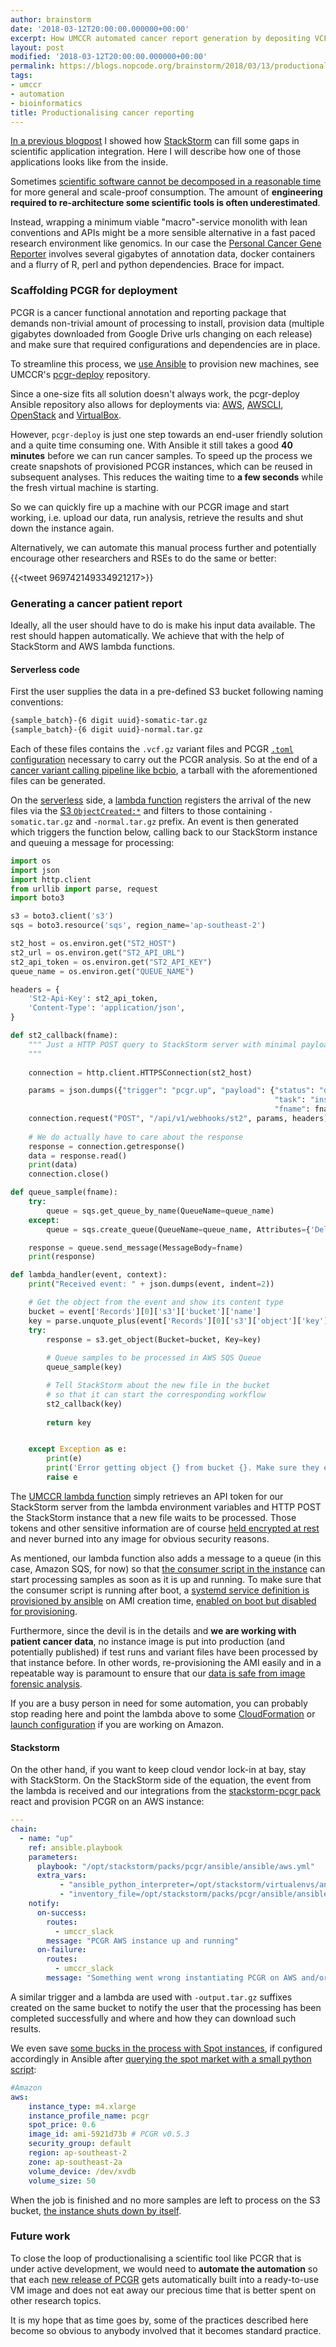 ```yaml
---
author: brainstorm
date: '2018-03-12T20:00:00.000000+00:00'
excerpt: How UMCCR automated cancer report generation by depositing VCF files in S3 buckets and a couple of lambdas
layout: post
modified: '2018-03-12T20:00:00.000000+00:00'
permalink: https://blogs.nopcode.org/brainstorm/2018/03/13/productionalizing-cancer-reporting
tags:
- umccr
- automation
- bioinformatics
title: Productionalising cancer reporting
---
```


[In a previous blogpost][umccr_arteria] I showed how [StackStorm][stackstorm] can fill some gaps in scientific application integration. Here I will describe how one of those applications looks like from the inside.

Sometimes [scientific software cannot be decomposed in a reasonable time][vms_containers_or_serverless] for more general and scale-proof consumption. The amount of **engineering required to re-architecture some scientific tools is often underestimated**.

Instead, wrapping a minimum viable "macro"-service monolith with lean conventions and APIs might be a more sensible alternative in a fast paced research environment like genomics. In our case the [Personal Cancer Gene Reporter][pcgr] involves several gigabytes of annotation data, docker containers and a flurry of R, perl and python dependencies. Brace for impact.

### Scaffolding PCGR for deployment

PCGR is a cancer functional annotation and reporting package that demands non-trivial amount of processing to install, provision data (multiple gigabytes downloaded from Google Drive urls changing on each release) and make sure that required configurations and dependencies are in place.

To streamline this process, we [use Ansible][ansible] to provision new machines, see UMCCR's [pcgr-deploy][pcgr_deploy] repository.

Since a one-size fits all solution doesn't always work, the pcgr-deploy Ansible repository also allows for deployments via: [AWS][pcgr_deploy_aws], [AWSCLI][pcgr_deploy_awscli], [OpenStack][pcgr_deploy_openstack] and [VirtualBox][pcgr_deploy_vagrant].

However, `pcgr-deploy` is just one step towards an end-user friendly solution and a quite time consuming one. With Ansible it still takes a good **40 minutes** before we can run cancer samples. To speed up the process we create snapshots of provisioned PCGR instances, which can be reused in subsequent analyses. This reduces the waiting time to **a few seconds** while the fresh virtual machine is starting.

So we can quickly fire up a machine with our PCGR image and start working, i.e. upload our data, run analysis, retrieve the results and shut down the instance again.

Alternatively, we can automate this manual process further and potentially encourage other researchers and RSEs to do the same or better:

{{<tweet 969742149334921217>}}

### Generating a cancer patient report

Ideally, all the user should have to do is make his input data available. The rest should happen automatically. We achieve that with the help of StackStorm and AWS lambda functions.

#### Serverless code

First the user supplies the data in a pre-defined S3 bucket following naming conventions:

```bash
{sample_batch}-{6 digit uuid}-somatic-tar.gz
{sample_batch}-{6 digit uuid}-normal.tar.gz
```

Each of these files contains the `.vcf.gz` variant files and PCGR [`.toml` configuration][toml_format] necessary to carry out the PCGR analysis. So at the end of a [cancer variant calling pipeline like bcbio][bcbio_cancer_variantcall], a tarball with the aforementioned files can be generated.

On the [serverless][serverless] side, a [lambda function][aws_umccr_lambda] registers the arrival of the new files via the [S3 `ObjectCreated:*`][aws_object_created] and filters to those containing `-somatic.tar.gz` and `-normal.tar.gz` prefix. An event is then generated which triggers the function below, calling back to our StackStorm instance and queuing a message for processing:

```python
import os
import json
import http.client
from urllib import parse, request
import boto3

s3 = boto3.client('s3')
sqs = boto3.resource('sqs', region_name='ap-southeast-2')

st2_host = os.environ.get("ST2_HOST")
st2_url = os.environ.get("ST2_API_URL")
st2_api_token = os.environ.get("ST2_API_KEY")
queue_name = os.environ.get("QUEUE_NAME")

headers = {
    'St2-Api-Key': st2_api_token,
    'Content-Type': 'application/json',
}

def st2_callback(fname):
    """ Just a HTTP POST query to StackStorm server with minimal payload
    """
    
    connection = http.client.HTTPSConnection(st2_host)

    params = json.dumps({"trigger": "pcgr.up", "payload": {"status": "done", 
                                                           "task": "instantiate", 
                                                           "fname": fname}})
    connection.request("POST", "/api/v1/webhooks/st2", params, headers)
    
    # We do actually have to care about the response
    response = connection.getresponse()
    data = response.read()
    print(data)
    connection.close()

def queue_sample(fname):
    try:
        queue = sqs.get_queue_by_name(QueueName=queue_name)
    except:
        queue = sqs.create_queue(QueueName=queue_name, Attributes={'DelaySeconds': '5'})

    response = queue.send_message(MessageBody=fname)
    print(response)

def lambda_handler(event, context):
    print("Received event: " + json.dumps(event, indent=2))

    # Get the object from the event and show its content type
    bucket = event['Records'][0]['s3']['bucket']['name']
    key = parse.unquote_plus(event['Records'][0]['s3']['object']['key'], encoding='utf-8')
    try:
        response = s3.get_object(Bucket=bucket, Key=key)
        
        # Queue samples to be processed in AWS SQS Queue
        queue_sample(key)

        # Tell StackStorm about the new file in the bucket 
        # so that it can start the corresponding workflow
        st2_callback(key)
        
        return key


    except Exception as e:
        print(e)
        print('Error getting object {} from bucket {}. Make sure they exist and your bucket is in the same region as this function.'.format(key, bucket))
        raise e
```

The [UMCCR lambda function][aws_umccr_lambda] simply retrieves an API token for our StackStorm server from the lambda environment variables and HTTP POST the StackStorm instance that a new file waits to be processed. Those tokens and other sensitive information are of course [held encrypted at rest][aws_lambda_encrypted] and never burned into any image for obvious security reasons.

As mentioned, our lambda function also adds a message to a queue (in this case, Amazon SQS, for now) so that [the consumer script in the instance][pcgr_consumer_script] can start processing samples as soon as it is up and running. To make sure that the consumer script is running after boot, a [systemd service definition is provisioned by ansible][pcgr_systemd_service] on AMI creation time, [enabled on boot but disabled for provisioning][ansible_systemd_detail].

Furthermore, since the devil is in the details and **we are working with patient cancer data**, no instance image is put into production (and potentially published) if test runs and variant files have been processed by that instance before. In other words, re-provisioning the AMI easily and in a repeatable way is paramount to ensure that our [data is safe from image forensic analysis][image_forensic_analysis].

If you are a busy person in need for some automation, you can probably stop reading here and point the lambda above to some [CloudFormation][aws_cloudformation] or [launch configuration][aws_launch_configuration] if you are working on Amazon.

#### Stackstorm

On the other hand, if you want to keep cloud vendor lock-in at bay, stay with StackStorm. On the StackStorm side of the equation, the event from the lambda is received and our integrations from the [stackstorm-pcgr pack][pcgr_stackstorm] react and provision PCGR on an AWS instance:

```yaml
---
chain:
  - name: "up"
    ref: ansible.playbook
    parameters:
      playbook: "/opt/stackstorm/packs/pcgr/ansible/ansible/aws.yml"
      extra_vars:
           - "ansible_python_interpreter=/opt/stackstorm/virtualenvs/ansible/bin/python"
           - "inventory_file=/opt/stackstorm/packs/pcgr/ansible/ansible/inventory/aws/ec2.py"
    notify:
      on-success:
        routes:
          - umccr_slack
        message: "PCGR AWS instance up and running"
      on-failure:
        routes:
          - umccr_slack
        message: "Something went wrong instantiating PCGR on AWS and/or processing your sample"
```

A similar trigger and a lambda are used with `-output.tar.gz` suffixes created on the same bucket to notify the user that the processing has been completed successfully and where and how they can download such results.

We even save [some bucks in the process with Spot instances][aws_netflix_spot_instances], if configured accordingly in Ansible after [querying the spot market with a small python script][aws_spot_duration_script]:

```yaml
#Amazon
aws:
    instance_type: m4.xlarge
    instance_profile_name: pcgr
    spot_price: 0.6
    image_id: ami-5921d73b # PCGR v0.5.3
    security_group: default
    region: ap-southeast-2
    zone: ap-southeast-2a
    volume_device: /dev/xvdb
    volume_size: 50
```

When the job is finished and no more samples are left to process on the S3 bucket, [the instance shuts down by itself][aws_boto3_autoshutdown].


### Future work

To close the loop of productionalising a scientific tool like PCGR that is under active development, we would need to **automate the automation** so that each [new release of PCGR][pcgr_releases] gets automatically built into a ready-to-use VM image and does not eat away our precious time that is better spent on other research topics.

It is my hope that as time goes by, some of the practices described here become so obvious to anybody involved that it becomes standard practice.

[umccr_arteria]: https://blogs.nopcode.org/brainstorm/2018/03/12/umccr-arteria
[pcgr]: https://github.com/sigven/pcgr
[pcgr_breast_tumor_sample]: https://folk.uio.no/sigven/tumor_sample.BRCA.0.5.3.pcgr.html
[pcgr_deploy]: https://github.com/umccr/pcgr-deploy
[pcgr_deploy_aws]: https://github.com/umccr/pcgr-deploy/blob/master/ansible/aws.yml
[pcgr_deploy_openstack]: https://github.com/umccr/pcgr-deploy/blob/master/ansible/openstack.yml
[pcgr_deploy_vagrant]: https://github.com/umccr/pcgr-deploy/blob/master/ansible/Vagrantfile
[pcgr_deploy_awscli]: https://github.com/umccr/pcgr-deploy/tree/master/aws/cli
[aws_umccr_lambda]: https://github.com/umccr/pcgr-deploy/blob/master/aws/lambda/trigger_pcgr.py
[aws_lambda_encrypted]: https://docs.aws.amazon.com/lambda/latest/dg/env_variables.html#env_encrypt
[aws_object_created]: https://docs.aws.amazon.com/AmazonS3/latest/dev/NotificationHowTo.html#notification-how-to-event-types-and-destinations
[aws_spot_duration_script]: https://github.com/umccr/pcgr-deploy/blob/master/ansible/scripts/get_spot_duration.py
[aws_netflix_spot_instances]: https://highscalability.com/blog/2017/12/4/the-eternal-cost-savings-of-netflixs-internal-spot-market.html
[pcgr_releases]: https://github.com/sigven/pcgr/releases
[serverless]: https://serverless.com/
[pcgr_stackstorm]: https://github.com/brainstorm/stackstorm-pcgr
[vms_containers_or_serverless]: https://rishidot.com/krishnan/app-development/vms-containers-or-serverless/
[pcgr_consumer_script]: https://github.com/umccr/pcgr-deploy/blob/master/ansible/files/pcgr_consumer.py
[pcgr_systemd_service]: https://github.com/umccr/pcgr-deploy/blob/master/ansible/files/pcgr.service.j2
[image_forensic_analysis]: https://www.forensicswiki.org/wiki/Main_Page
[aws_cloudformation]: https://aws.amazon.com/cloudformation/
[aws_launch_configuration]: https://docs.aws.amazon.com/autoscaling/ec2/userguide/LaunchConfiguration.html
[stackstorm]: https://stackstorm.com/
[ansible]: https://www.ansible.com
[toml_format]: https://en.wikipedia.org/wiki/TOML
[bcbio_cancer_variantcall]: https://bcbio-nextgen.readthedocs.io/en/latest/contents/pipelines.html#cancer-variant-calling
[ansible_systemd_detail]: https://github.com/umccr/pcgr-deploy/commit/50f6150a995dd3f7395b1622abe6e1559c7947b5#diff-1ce6d209088f4d133c282b1df1cb0ed7R191
[aws_boto3_autoshutdown]: https://github.com/umccr/pcgr-deploy/blob/master/ansible/files/pcgr_consumer.py#L147
